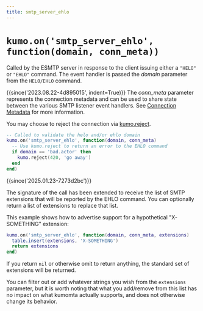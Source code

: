 ```yaml
---
title: smtp_server_ehlo
---
```


# `kumo.on('smtp_server_ehlo', function(domain, conn_meta))`

Called by the ESMTP server in response to the client issuing either a `"HELO"`
or `"EHLO"` command.  The event handler is passed the *domain* parameter from
the `HELO/EHLO` command.

{{since('2023.08.22-4d895015', indent=True)}}
    The *conn_meta* parameter represents the connection metadata and
    can be used to share state between the various SMTP listener
    event handlers. See [Connection Metadata](../connectionmeta.md)
    for more information.

You may choose to reject the connection via [kumo.reject](../kumo/reject.md).

```lua
-- Called to validate the helo and/or ehlo domain
kumo.on('smtp_server_ehlo', function(domain, conn_meta)
  -- Use kumo.reject to return an error to the EHLO command
  if domain == 'bad.actor' then
    kumo.reject(420, 'go away')
  end
end)
```

{{since('2025.01.23-7273d2bc')}}

The signature of the call has been extended to receive the list of
SMTP extensions that will be reported by the EHLO command.
You can optionally return a list of extensions to replace that
list.

This example shows how to advertise support for a hypothetical
"X-SOMETHING" extension:

```lua
kumo.on('smtp_server_ehlo', function(domain, conn_meta, extensions)
  table.insert(extensions, 'X-SOMETHING')
  return extensions
end)
```

If you return `nil` or otherwise omit to return anything, the standard set of
extensions will be returned.

You can filter out or add whatever strings you wish from the `extensions`
parameter, but it is worth noting that what you add/remove from this list has
no impact on what kumomta actually supports, and does not otherwise change its
behavior.

